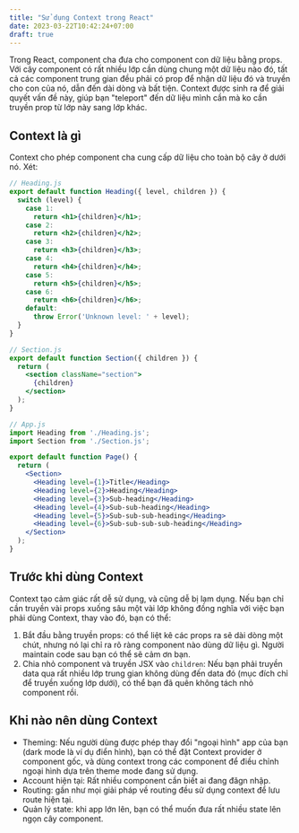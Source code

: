 ```yaml
---
title: "Sử dụng Context trong React"
date: 2023-03-22T10:42:24+07:00
draft: true
---
```


Trong React, component cha đưa cho component con dữ liệu bằng props. Với cây component có rất nhiều lớp cần dùng chung một dữ liệu nào đó, tất cả các component trung gian đều phải có prop để nhận dữ liệu đó và truyền cho con của nó, dẫn đến dài dòng và bất tiện. Context được sinh ra để giải quyết vấn đề này, giúp bạn "teleport" đến dữ liệu mình cần mà ko cần truyền prop từ lớp này sang lớp khác.

## Context là gì

Context cho phép component cha cung cấp dữ liệu cho toàn bộ cây ở dưới nó. Xét:

```jsx
// Heading.js
export default function Heading({ level, children }) {
  switch (level) {
    case 1:
      return <h1>{children}</h1>;
    case 2:
      return <h2>{children}</h2>;
    case 3:
      return <h3>{children}</h3>;
    case 4:
      return <h4>{children}</h4>;
    case 5:
      return <h5>{children}</h5>;
    case 6:
      return <h6>{children}</h6>;
    default:
      throw Error('Unknown level: ' + level);
  }
}

// Section.js
export default function Section({ children }) {
  return (
    <section className="section">
      {children}
    </section>
  );
}

// App.js
import Heading from './Heading.js';
import Section from './Section.js';

export default function Page() {
  return (
    <Section>
      <Heading level={1}>Title</Heading>
      <Heading level={2}>Heading</Heading>
      <Heading level={3}>Sub-heading</Heading>
      <Heading level={4}>Sub-sub-heading</Heading>
      <Heading level={5}>Sub-sub-sub-heading</Heading>
      <Heading level={6}>Sub-sub-sub-sub-heading</Heading>
    </Section>
  );
}
```

## Trước khi dùng Context

Context tạo cảm giác rất dễ sử dụng, và cũng dễ bị lạm dụng. Nếu bạn chỉ cần truyền vài props xuống sâu một vài lớp không đồng nghĩa với việc bạn phải dùng Context, thay vào đó, bạn có thể:

1. Bắt đầu bằng truyền props: có thể liệt kê các props ra sẽ dài dòng một chút, nhưng nó lại chỉ ra rõ ràng component nào dùng dữ liệu gì. Người maintain code sau bạn có thể sẽ cảm ơn bạn.
2. Chia nhỏ component và truyền JSX vào `children`: Nếu bạn phải truyền data qua rất nhiều lớp trung gian không dùng đến data đó (mục đích chỉ để truyền xuống lớp dưới), có thể bạn đã quên không tách nhỏ component rồi.

## Khi nào nên dùng Context

- Theming: Nếu người dùng được phép thay đổi "ngoại hình" app của bạn (dark mode là ví dụ điển hình), bạn có thể đặt Context provider ở component gốc, và dùng context trong các component để điều chỉnh ngoại hình dựa trên theme mode đang sử dụng.
- Account hiện tại: Rất nhiều component cần biết ai đang đăgn nhập.
- Routing: gần như mọi giải pháp về routing đều sử dụng context để lưu route hiện tại.
- Quản lý state: khi app lớn lên, bạn có thể muốn đưa rất nhiều state lên ngọn cây component.
